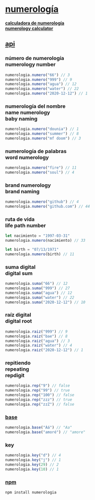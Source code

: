 # [numerología](https://ryanve.github.io/numerologia)

[<b>calculadora de numerología <br> numerology calculator</b>](https://ryanve.github.io/numerologia)

## [api](api.js)

### número de numerología <br> numerology number

```js
numerologia.numero("66") // 3
numerologia.numero("999") // 9
numerologia.numero("agua") // 12
numerologia.numero("water") // 22
numerologia.numero("2020-12-12") // 1
```

### numerología del nombre <br> name numerology <br> baby naming

```js
numerologia.numero("dounia") // 1
numerologia.numero("summer") // 8
numerologia.numero("mf doom") // 3
```

### numerología de palabras <br> word numerology

```js
numerologia.numero("fire") // 11
numerologia.numero("soul") // 4
```

### brand numerology <br> brand naming

```js
numerologia.numero("github") // 4
numerologia.numero("github.com") // 44
```

### ruta de vida <br> life path number

```js
let nacimiento = "1997-03-31"
numerologia.numero(nacimiento) // 33
```

```js
let birth = "07/13/1971"
numerologia.numero(birth) // 11
```

### suma digital <br> digital sum

```js
numerologia.suma("66") // 12
numerologia.suma("999") // 27
numerologia.suma("agua") // 12
numerologia.suma("water") // 22
numerologia.suma("2020-12-12") // 10
```

### raíz digital <br> digital root

```js
numerologia.raiz("999") // 9
numerologia.raiz("bae") // 8
numerologia.raiz("agua") // 3
numerologia.raiz("water") // 4
numerologia.raiz("2020-12-12") // 1
```

### repitiendo <br> repeating <br> repdigit

```js
numerologia.rep("9") // false
numerologia.rep("99") // true
numerologia.rep("100") // false
numerologia.rep("zzz") // true
numerologia.rep("zzZ") // false
```

### [base](../../pull/11)

```js
numerologia.base("Áá") // "Aa"
numerologia.base("amoré") // "amore"
```

### key

```js
numerologia.key("d") // 4
numerologia.key("j") // 1
numerologia.key(29) // 2
numerologia.key(10) // 1
```

### [npm](https://npm.im/numerologia)

```bash
npm install numerologia
```
